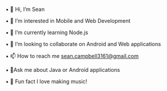 ▪ 👋 Hi, I’m Sean

▪ 👀 I’m interested in Mobile and Web Development

▪ 🌱 I’m currently learning Node.js

▪ 💞️ I’m looking to collaborate on Android and Web applications

▪ 📫 How to reach me sean.campbell3161@gmail.com

▪ 🙋‍Ask me about Java or Android applications

▪ 🎹 Fun fact I love making music!

<!---
seancampbell3161/seancampbell3161 is a ✨ special ✨ repository because its `README.md` (this file) appears on your GitHub profile.
You can click the Preview link to take a look at your changes.
--->
